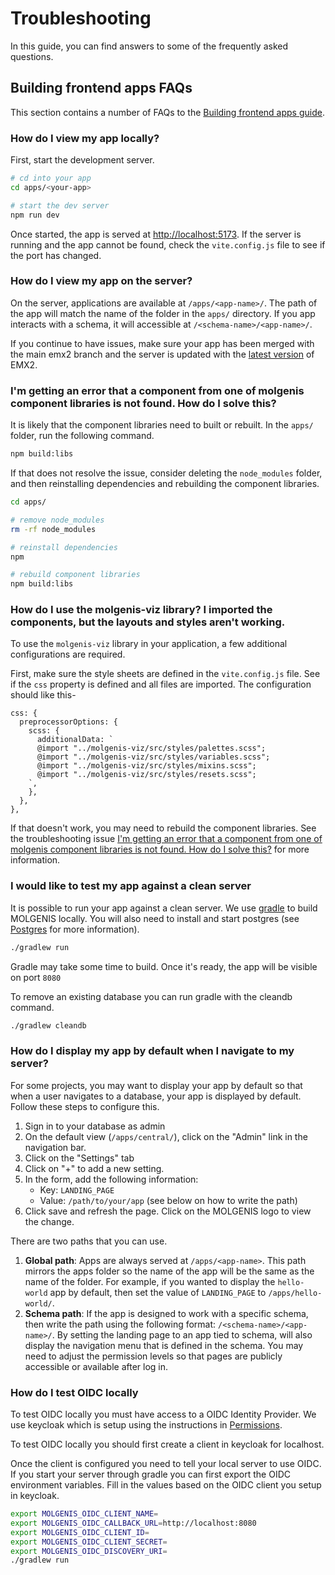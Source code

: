 # Troubleshooting

In this guide, you can find answers to some of the frequently asked questions.

## Building frontend apps FAQs

This section contains a number of FAQs to the [Building frontend apps guide](./dev_apps.md).

### How do I view my app locally?

First, start the development server.

```bash
# cd into your app
cd apps/<your-app>

# start the dev server
npm run dev
```

Once started, the app is served at [http://localhost:5173](http://localhost:5173). If the server is running and the app cannot be found, check the `vite.config.js` file to see if the port has changed.

### How do I view my app on the server?

On the server, applications are available at `/apps/<app-name>/`. The path of the app will match the name of the folder in the `apps/` directory. If you app interacts with a schema, it will accessible at `/<schema-name>/<app-name>/`.

If you continue to have issues, make sure your app has been merged with the main emx2 branch and the server is updated with the [latest version](https://github.com/molgenis/molgenis-emx2/releases/latest) of EMX2.

### I'm getting an error that a component from one of molgenis component libraries is not found. How do I solve this?

It is likely that the component libraries need to built or rebuilt. In the `apps/` folder, run the following command.

```bash
npm build:libs
```

If that does not resolve the issue, consider deleting the `node_modules` folder, and then reinstalling dependencies and rebuilding the component libraries.

```bash
cd apps/

# remove node_modules
rm -rf node_modules

# reinstall dependencies
npm

# rebuild component libraries
npm build:libs
```

### How do I use the molgenis-viz library? I imported the components, but the layouts and styles aren't working.

To use the `molgenis-viz` library in your application, a few additional configurations are required.

First, make sure the style sheets are defined in the `vite.config.js` file. See if the `css` property is defined and all files are imported. The configuration should like this-

```text
css: {
  preprocessorOptions: {
    scss: {
      additionalData: `
      @import "../molgenis-viz/src/styles/palettes.scss";
      @import "../molgenis-viz/src/styles/variables.scss";
      @import "../molgenis-viz/src/styles/mixins.scss";
      @import "../molgenis-viz/src/styles/resets.scss";
    `,
    },
  },
},
```

If that doesn't work, you may need to rebuild the component libraries. See the troubleshooting issue [I'm getting an error that a component from one of molgenis component libraries is not found. How do I solve this?](#im-getting-an-error-that-a-component-from-one-of-molgenis-component-libraries-is-not-found-how-do-i-solve-this) for more information.

### I would like to test my app against a clean server

It is possible to run your app against a clean server. We use [gradle](https://gradle.org) to build MOLGENIS locally. You will also need to install and start postgres (see [Postgres](https://www.postgresql.org) for more information).

```bash
./gradlew run
```

Gradle may take some time to build. Once it's ready, the app will be visible on port `8080`

To remove an existing database you can run gradle with the cleandb command.

```bash
./gradlew cleandb
```


### How do I display my app by default when I navigate to my server?

For some projects, you may want to display your app by default so that when a user navigates to a database, your app is displayed by default. Follow these steps to configure this.

1. Sign in to your database as admin
2. On the default view (`/apps/central/`), click on the "Admin" link in the navigation bar.
3. Click on the "Settings" tab
4. Click on "+" to add a new setting.
5. In the form, add the following information:
    - Key: `LANDING_PAGE`
    - Value: `/path/to/your/app` (see below on how to write the path)
6. Click save and refresh the page. Click on the MOLGENIS logo to view the change.

There are two paths that you can use.

1. **Global path**: Apps are always served at `/apps/<app-name>`. This path mirrors the apps folder so the name of the app will be the same as the name of the folder. For example, if you wanted to display the `hello-world` app by default, then set the value of `LANDING_PAGE` to `/apps/hello-world/`.
2. **Schema path**: If the app is designed to work with a specific schema, then write the path using the following format: `/<schema-name>/<app-name>/`. By setting the landing page to an app tied to schema, will also display the navigation menu that is defined in the schema. You may need to adjust the permission levels so that pages are publicly accessible or available after log in.

### How do I test OIDC locally

To test OIDC locally you must have access to a OIDC Identity Provider.
We use keycloak which is setup using the instructions in [Permissions](use_permissions.md).

To test OIDC locally you should first create a client in keycloak for localhost.

Once the client is configured you need to tell your local server to use OIDC.
If you start your server through gradle you can first export the OIDC environment variables.
Fill in the values based on the OIDC client you setup in keycloak.

```bash
export MOLGENIS_OIDC_CLIENT_NAME=
export MOLGENIS_OIDC_CALLBACK_URL=http://localhost:8080
export MOLGENIS_OIDC_CLIENT_ID=
export MOLGENIS_OIDC_CLIENT_SECRET=
export MOLGENIS_OIDC_DISCOVERY_URI=
./gradlew run
```
